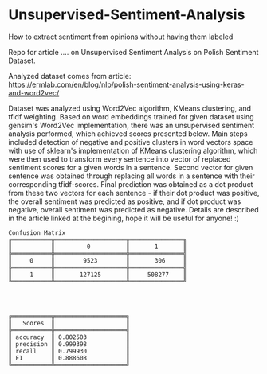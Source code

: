 # Unsupervised-Sentiment-Analysis
How to extract sentiment from opinions without having them labeled

Repo for article .... on Unsupervised Sentiment Analysis on Polish Sentiment Dataset.

Analyzed dataset comes from article: https://ermlab.com/en/blog/nlp/polish-sentiment-analysis-using-keras-and-word2vec/

Dataset was analyzed using Word2Vec algorithm, KMeans clustering, and tfidf weighting. Based on word embeddings trained for given dataset using gensim's Word2Vec implementation, there was an unsupervised sentiment analysis performed, which achieved scores presented below. Main steps included detection of negative and positive clusters in word vectors space with use of sklearn's implementation of KMeans clustering algorithm, which were then used to transform every sentence into vector of replaced sentiment scores for a given words in a sentence. Second vector for given sentence was obtained through replacing all words in a sentence with their corresponding tfidf-scores. Final prediction was obtained as a dot product from these two vectors for each sentence - if their dot product was positive, the overall sentiment was predicted as positive, and if dot product was negative, overall sentiment was predicted as negative. Details are described in the article linked at the begining, hope it will be useful for anyone! :) 

```
Confusion Matrix
╔═══════════╦════════════════════╦═══════════════╗
║           ║         0          ║       1       ║
╠═══════════╬════════════════════╬═══════════════╣
║     0     ║        9523        ║       306     ║
╠═══════════╬════════════════════╬═══════════════╣
║     1     ║       127125       ║     508277    ║
╚═══════════╩════════════════════╩═══════════════╝




╔═══════════╦════════════════════╗
║   Scores  ║                    ║
╠═══════════╬════════════════════╣
║ accuracy  ║ 0.802503           ║
║ precision ║ 0.999398           ║
║ recall    ║ 0.799930           ║
║ F1        ║ 0.888608           ║
╚═══════════╩════════════════════╝

```
